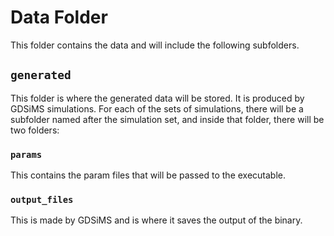 # Data Folder

This folder contains the data and will include the following subfolders.

## `generated`

This folder is where the generated data will be stored.
It is produced by GDSiMS simulations.
For each of the sets of simulations, there will be a subfolder named after the simulation set, and inside that folder, there will be two folders:

### `params`

This contains the param files that will be passed to the executable.

### `output_files`

This is made by GDSiMS and is where it saves the output of the binary.
